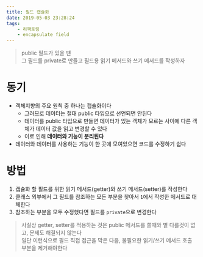```yaml
---
title: 필드 캡슐화
date: 2019-05-03 23:28:24
tags:
    - 리팩토링
    - encapsulate field
---
```


> public 필드가 있을 땐  
> 그 필드를 private로 만들고 필드용 읽기 메서드와 쓰기 메서드를 작성하자  

# 동기
- 객체지향의 주요 원칙 중 하나는 캡슐화이다 
    - 그러므로 데이터는 절대 public 타입으로 선언되면 안된다
    - 데이터를 public 타입으로 만들면 데이터가 있는 객체가 모르는 사이에 다른 객체가 데이터 값을 읽고 변경할 수 있다
    - 이로 인해 **데이터와 기능이 분리된다**
- 데이터와 데이터를 사용하는 기능이 한 곳에 모여있으면 코드를 수정하기 쉽다

# 방법
1. 캡슐화 할 필드를 위한 읽기 메서드(getter)와 쓰기 메서드(setter)를 작성한다
2. 클래스 외부에서 그 필드를 참조하는 모든 부분을 찾아서 `1`에서 작성한 메서드로 대체한다
3. 참조하는 부분을 모두 수정했다면 필드를 `private`으로 변경한다

> 사실상 getter, setter를 적용하는 것은 public 메서드를 쓸때와 별 다를것이 없고, 문제도 해결되지 않는다  
> 일단 이런식으로 필드 직접 접근을 막은 다음, 불필요한 읽기/쓰기 메서드 호출 부분을 제거해야한다  

<!-- more -->